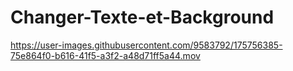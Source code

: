 # Changer-Texte-et-Background




https://user-images.githubusercontent.com/9583792/175756385-75e864f0-b616-41f5-a3f2-a48d71ff5a44.mov

